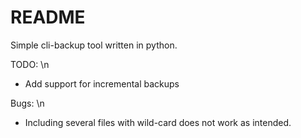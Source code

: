 # README #

Simple cli-backup tool written in python.

TODO: \n
- Add support for incremental backups

Bugs: \n
- Including several files with wild-card does not work as intended.

